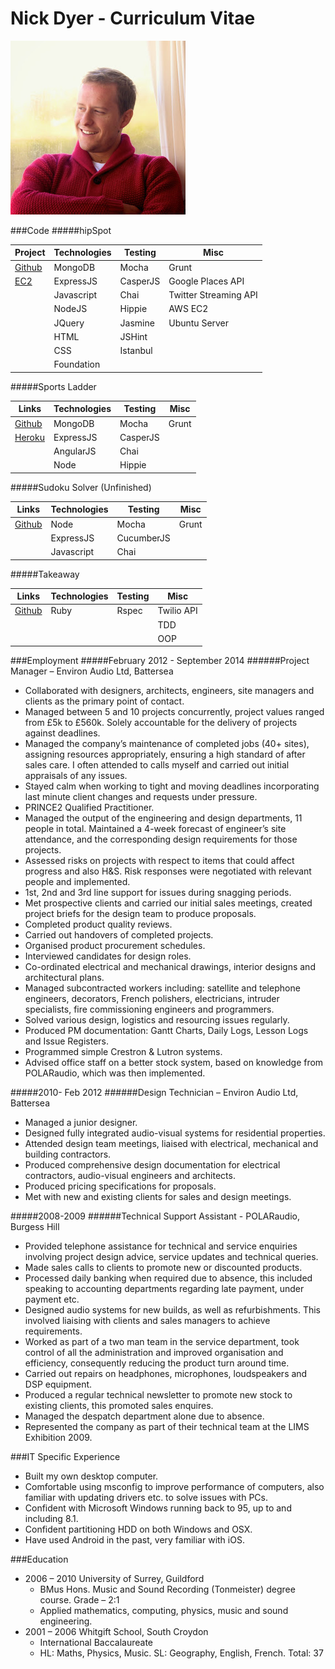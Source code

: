 <p align="right">
  <h1>Nick Dyer - Curriculum Vitae</h1>
  <img src="images/photo.jpg"/>
</p>


###Code
#####hipSpot

| Project                                     | Technologies | Testing  | Misc                  |
|---------------------------------------------|--------------|----------|-----------------------|
| [Github](https://github.com/ejbyne/hipspot) | MongoDB      | Mocha    | Grunt                 |
| [EC2](http://hipspot.uk/)                   | ExpressJS    | CasperJS | Google Places API     |
|                                             | Javascript   | Chai     | Twitter Streaming API |
|                                             | NodeJS       | Hippie   | AWS EC2               |
|                                             | JQuery       | Jasmine  | Ubuntu Server         |
|                                             | HTML         | JSHint   |                       |
|                                             | CSS          | Istanbul |                       |
|                                             | Foundation   |          |                       |


#####Sports Ladder

| Links                                               | Technologies  | Testing   |Misc  |
|---------------------------------------------------  |-------------- |---------- |------|
| [Github](https://github.com/ralake/sports_ladder)   | MongoDB       | Mocha     |Grunt |
| [Heroku](http://sportsladder.herokuapp.com/)        | ExpressJS     | CasperJS  |      |
|                                                     | AngularJS     | Chai      |      |
|                                                     | Node          | Hippie    |      |

#####Sudoku Solver (Unfinished)

| Links                                                    | Technologies  | Testing     |Misc  |
|--------------------------------------------------------  |-------------- |------------ |------|
| [Github](https://github.com/nickbdyer/Sudoku-Challenge)  | Node          | Mocha       |Grunt |
|                                                          | ExpressJS     | CucumberJS  |      |
|                                                          | Javascript    | Chai        |      |


#####Takeaway

| Links                                              | Technologies  | Testing     |Misc       |
|--------------------------------------------------  |-------------- |------------ |---------  |
| [Github](https://github.com/nickbdyer/takeaway)    | Ruby          | Rspec       |Twilio API |
|                                                    |               |             |TDD        |
|                                                    |               |             |OOP        |


###Employment
#####February 2012 - September 2014
######Project Manager – Environ Audio Ltd,  Battersea
- Collaborated with  designers,  architects,  engineers,   site  managers  and clients as  the  primary point of  contact. 
- Managed between  5   and   10 projects  concurrently, project  values ranged  from  £5k   to £560k. Solely accountable   for the delivery  of projects  against deadlines.  
- Managed the company’s maintenance of completed jobs (40+  sites), assigning resources  appropriately,   ensuring  a   high  standard  of after  sales  care.   I   often   attended  to  calls   myself  and carried out initial appraisals  of any issues. 
- Stayed   calm  when  working   to  tight and   moving deadlines  incorporating   last  minute  client changes and requests  under pressure. 
- PRINCE2 Qualified Practitioner.
- Managed  the   output  of  the   engineering   and  design   departments,  11 people   in  total. Maintained   a   4-week  forecast  of  engineer’s  site attendance,  and   the   corresponding   design requirements  for those projects. 
- Assessed   risks   on  projects  with  respect   to  items  that   could   affect  progress  and   also  H&S.  Risk responses were negotiated  with  relevant  people and implemented.  
- 1st,   2nd and   3rd line  support   for   issues  during snagging  periods.  
- Met  prospective   clients   and   carried   our   initial  sales  meetings,   created project   briefs for  the  design team to  produce proposals.  
- Completed product quality reviews.  
- Carried out handovers of  completed projects.
- Organised product procurement schedules.  
- Interviewed candidates  for design  roles.
- Co-ordinated  electrical  and mechanical  drawings, 
interior  designs and architectural plans.  
- Managed  subcontracted   workers   including: satellite  and   telephone   engineers,  decorators,  French  polishers,  electricians, intruder  specialists,  fire  commissioning engineers and programmers.  
- Solved   various   design,   logistics   and   resourcing issues  regularly.  
- Produced PM documentation:  Gantt Charts, Daily Logs, Lesson  Logs  and Issue Registers.  
- Programmed  simple  Crestron  & Lutron  systems.
- Advised  office  staff   on  a   better  stock   system,  based  on  knowledge   from  POLARaudio,   which  was then  implemented.  

#####2010- Feb 2012
######Design  Technician  – Environ Audio Ltd,  Battersea

  - Managed a junior  designer. 
  - Designed  fully integrated  audio-visual  systems for   residential properties.
  - Attended   design  team  meetings,   liaised   with   electrical, mechanical  and building  contractors.    
  - Produced   comprehensive   design  documentation for  electrical  contractors,  audio-visual  engineers and architects. 
  - Produced  pricing specifications  for proposals.  
  - Met  with  new   and   existing  clients   for   sales   and design  meetings. 

#####2008-2009
######Technical Support Assistant - POLARaudio, Burgess Hill

  - Provided   telephone   assistance  for   technical   and  service enquiries involving  project   design advice, service updates and technical queries.   
  - Made   sales   calls   to  clients   to  promote   new   or discounted  products.
  - Processed  daily   banking   when  required  due   to   absence,   this  included  speaking  to  accounting departments  regarding   late  payment,  under payment etc.
  - Designed  audio systems for new builds, as  well  as refurbishments. This  involved  liaising  with  clients and sales managers  to  achieve requirements. 
  - Worked  as  part  of  a two man team  in  the service department,  took  control   of  all the administration   and   improved organisation   and  efficiency,  consequently  reducing  the   product turn  around  time. 
  - Carried out repairs on  headphones, microphones, loudspeakers  and DSP equipment.  
  - Produced   a   regular   technical   newsletter  to promote  new   stock   to  existing  clients,  this promoted  sales enquires. 
  - Managed the despatch  department  alone due to absence.  
  - Represented  the   company   as  part  of  their technical team  at  the LIMS  Exhibition  2009. 
  
###IT Specific Experience
  - Built my  own desktop computer.  
  - Comfortable  using   msconfig to   improve   performance   of
  computers,  also  familiar  with  updating  drivers   etc.  to 
  solve issues  with  PCs.
  - Confident with  Microsoft Windows running back  to  95, up  to
  and including 8.1.  
  - Confident partitioning  HDD on  both  Windows and OSX.  
  - Have  used  Android in the past, very  familiar  with  iOS.

###Education
  - 2006  – 2010    University of Surrey, Guildford  
     - BMus  Hons. Music and Sound Recording (Tonmeister)  degree course. Grade – 2:1
     - Applied mathematics,  computing,  physics,  music and sound engineering.
  - 2001  – 2006 Whitgift School, South Croydon 
    - International Baccalaureate 
    - HL: Maths,  Physics, Music.  SL: Geography,  English,  French. Total:  37




